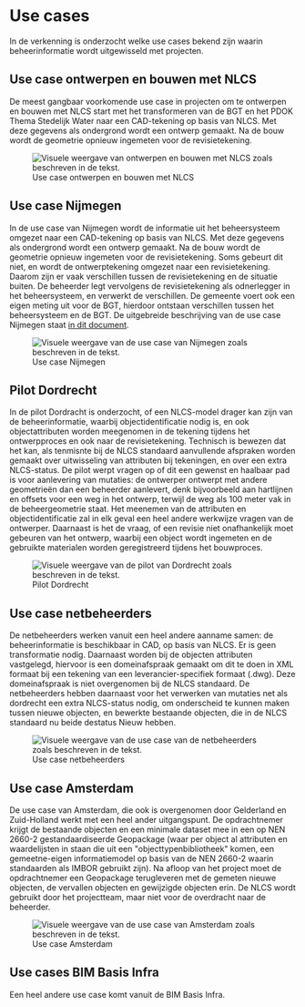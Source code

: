 # Use cases
In de verkenning is onderzocht welke use cases bekend zijn waarin beheerinformatie wordt uitgewisseld met projecten. 

## Use case ontwerpen en bouwen met NLCS
De meest gangbaar voorkomende use case in projecten om te ontwerpen en bouwen met NLCS start met het transformeren van de BGT en het PDOK Thema Stedelijk Water naar een CAD-tekening op basis van NLCS. Met deze gegevens als ondergrond wordt een ontwerp gemaakt. Na de bouw wordt de geometrie opnieuw ingemeten voor de revisietekening. 

<figure><img src="../images/ontwerpenbouwenmetnlcs.jpg" alt="Visuele weergave van ontwerpen en bouwen met NLCS zoals beschreven in de tekst.">
<figcaption>Use case ontwerpen en bouwen met NLCS</figcaption>
</figure>

## Use case Nijmegen
In de use case van Nijmegen wordt de informatie uit het beheersysteem omgezet naar een CAD-tekening op basis van NLCS. Met deze gegevens als ondergrond wordt een ontwerp gemaakt. Na de bouw wordt de geometrie opnieuw ingemeten voor de revisietekening. Soms gebeurt dit niet, en wordt de ontwerptekening omgezet naar een revisietekening. Daarom zijn er vaak verschillen tussen de revisietekening en de situatie buiten. De beheerder legt vervolgens de revisietekening als odnerlegger in het beheersysteem, en verwerkt de verschillen. De gemeente voert ook een eigen meting uit voor de BGT, hierdoor ontstaan verschillen tussen het beheersysteem en de BGT.
De uitgebreide beschrijving van de use case Nijmegen staat [in dit document](https://docs.crow.nl/use-cases-door/nijmegen/).

<figure><img src="../images/usecasenijmegen.jpg" alt="Visuele weergave van de use case van Nijmegen zoals beschreven in de tekst.">
<figcaption>Use case Nijmegen</figcaption>
</figure>

## Pilot Dordrecht
In de pilot Dordracht is onderzocht, of een NLCS-model drager kan zijn van de beheerinformatie, waarbij objectidentificatie nodig is, en ook objectattributen worden meegenomen in de tekening tijdens het ontwerpproces en ook naar de revisietekening. Technisch is bewezen dat het kan, als tenmisnte bij de NLCS standaard aanvullende afspraken worden gemaakt over uitwisseling van attributen bij tekeningen, en over een extra NLCS-status. De pilot werpt vragen op of dit een gewenst en haalbaar pad is voor aanlevering van mutaties: de ontwerper ontwerpt met andere geometrieën dan een beheerder aanlevert, denk bijvoorbeeld aan hartlijnen en offsets voor een weg in het ontwerp, terwijl de weg als 100 meter vak in de beheergeometrie staat. Het meenemen van de attributen en objectidentificatie zal in elk geval een heel andere werkwijze vragen van de ontwerper. 
Daarnaast is het de vraag, of een revisie niet onafhankelijk moet gebeuren van het ontwerp, waarbij een object wordt ingemeten en de gebruikte materialen worden geregistreerd tijdens het bouwproces. 


<figure><img src="../images/pilotdordrecht.jpg" alt="Visuele weergave van de pilot van Dordrecht zoals beschreven in de tekst.">
<figcaption>Pilot Dordrecht</figcaption>
</figure>

## Use case netbeheerders
De netbeheerders werken vanuit een heel andere aanname samen: de beheerinformatie is beschikbaar in CAD, op basis van NLCS. Er is geen transformatie nodig. Daarnaast worden bij de objecten attributen vastgelegd, hiervoor is een domeinafspraak gemaakt om dit te doen in XML formaat bij een tekening van een leverancier-specifiek formaat (.dwg). Deze domeinafspraak is niet overgenomen bij de NLCS standaard. De netbeheerders hebben daarnaast voor het verwerken van mutaties net als dordrecht een extra NLCS-status nodig, om onderscheid te kunnen maken tussen nieuwe objecten, en bewerkte bestaande objecten, die in de NLCS standaard nu beide destatus Nieuw hebben. 


<figure><img src="../images/usecasenetbeheerders.jpg" alt="Visuele weergave van de use case van de netbeheerders zoals beschreven in de tekst.">
<figcaption>Use case netbeheerders</figcaption>
</figure>

## Use case Amsterdam
De use case van Amsterdam, die ook is overgenomen door Gelderland en Zuid-Holland werkt met een heel ander uitgangspunt. De opdrachtnemer krijgt de bestaande objecten en een minimale dataset mee in een op NEN 2660-2 gestandaardiseerde Geopackage (waar per object al attributen en waardelijsten in staan die uit een "objecttypenbibliotheek" komen, een gemeetne-eigen informatiemodel op basis van de NEN 2660-2 waarin standaarden als IMBOR gebruikt zijn). Na afloop van het project moet de opdrachtnemer een Geopackage terugleveren met de gemeten nieuwe objecten, de vervallen objecten en gewijzigde objecten erin. De NLCS wordt gebruikt door het projectteam, maar niet voor de overdracht naar de beheerder.

<figure><img src="../images/usecaseamsterdam.jpg" alt="Visuele weergave van de use case van Amsterdam zoals beschreven in de tekst.">
<figcaption>Use case Amsterdam</figcaption>
</figure>

## Use cases BIM Basis Infra
Een heel andere use case komt vanuit de BIM Basis Infra. 